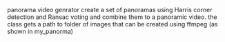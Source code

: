 panorama video genrator create a set of panoramas using Harris corner detection and Ransac voting and combine
them to a panoramic video.
the class gets a path to folder of images that can be created using ffmpeg (as shown in my_panorma) 